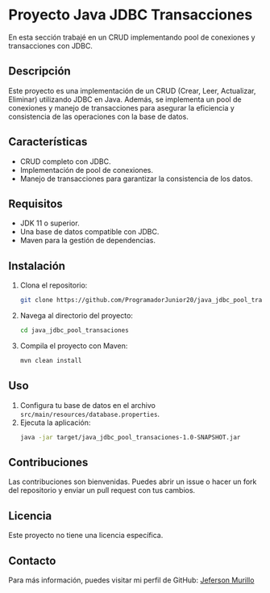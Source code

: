 # Proyecto Java JDBC Transacciones

En esta sección trabajé en un CRUD implementando pool de conexiones y transacciones con JDBC.

## Descripción

Este proyecto es una implementación de un CRUD (Crear, Leer, Actualizar, Eliminar) utilizando JDBC en Java. Además, se implementa un pool de conexiones y manejo de transacciones para asegurar la eficiencia y consistencia de las operaciones con la base de datos.

## Características

- CRUD completo con JDBC.
- Implementación de pool de conexiones.
- Manejo de transacciones para garantizar la consistencia de los datos.

## Requisitos

- JDK 11 o superior.
- Una base de datos compatible con JDBC.
- Maven para la gestión de dependencias.

## Instalación

1. Clona el repositorio:
    ```sh
    git clone https://github.com/ProgramadorJunior20/java_jdbc_pool_transaciones.git
    ```
2. Navega al directorio del proyecto:
    ```sh
    cd java_jdbc_pool_transaciones
    ```
3. Compila el proyecto con Maven:
    ```sh
    mvn clean install
    ```

## Uso

1. Configura tu base de datos en el archivo `src/main/resources/database.properties`.
2. Ejecuta la aplicación:
    ```sh
    java -jar target/java_jdbc_pool_transaciones-1.0-SNAPSHOT.jar
    ```

## Contribuciones

Las contribuciones son bienvenidas. Puedes abrir un issue o hacer un fork del repositorio y enviar un pull request con tus cambios.

## Licencia

Este proyecto no tiene una licencia específica.

## Contacto

Para más información, puedes visitar mi perfil de GitHub: [Jeferson Murillo](https://github.com/ProgramadorJunior20)

